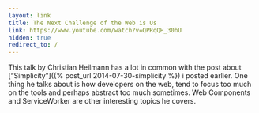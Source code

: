 ```yaml
---
layout: link
title: The Next Challenge of the Web is Us
link: https://www.youtube.com/watch?v=QPRqQH_30hU
hidden: true
redirect_to: / 
---
```


This talk by Christian Heilmann has a lot in common with the post about
[“Simplicity”]({% post_url 2014-07-30-simplicity %}) i posted earlier.
One thing he talks about is how developers on the web, tend to focus too
much on the tools and perhaps abstract too much sometimes. Web
Components and ServiceWorker are other interesting topics he covers.

